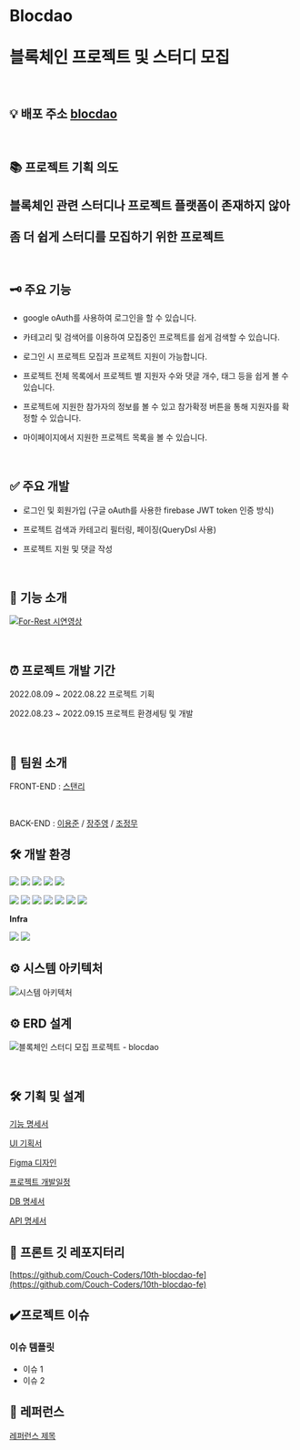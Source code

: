 # Blocdao <br><br> 블록체인 프로젝트 및 스터디 모집

<br>

## 💡 배포 주소 [blocdao](https://blocdao.herokuapp.com/)

<br>

## 📚 프로젝트 기획 의도
## 블록체인 관련 스터디나 프로젝트 플랫폼이 존재하지 않아 <br><br> 좀 더 쉽게 스터디를 모집하기 위한 프로젝트 

<br>

## 🗝️ 주요 기능

- google oAuth를 사용하여 로그인을 할 수 있습니다.

- 카테고리 및 검색어를 이용하여 모집중인 프로젝트를 쉽게 검색할 수 있습니다.

- 로그인 시 프로젝트 모집과 프로젝트 지원이 가능합니다.

- 프로젝트 전체 목록에서 프로젝트 별 지원자 수와 댓글 개수, 태그 등을 쉽게 볼 수 있습니다.

- 프로젝트에 지원한 참가자의 정보를 볼 수 있고 참가확정 버튼을 통해 지원자를 확정할 수 있습니다.

- 마이페이지에서 지원한 프로젝트 목록을 볼 수 있습니다.

<br>


## ✅ 주요 개발

- 로그인 및 회원가입 (구글 oAuth를 사용한 firebase JWT token 인증 방식)
 
- 프로젝트 검색과 카테고리 필터링, 페이징(QueryDsl 사용)

- 프로젝트 지원 및 댓글 작성

<br>

## 🔹 기능 소개 

[![For-Rest 시연영상](http://img.youtube.com/vi/n006XpYXaAM/0.jpg)](http://youtu.be/n006XpYXaAM)

<br>


## ⏰ 프로젝트 개발 기간

2022.08.09 ~ 2022.08.22 프로젝트 기획

2022.08.23 ~ 2022.09.15 프로젝트 환경세팅 및 개발

<br>

## 👬 팀원 소개

FRONT-END : [스탠리](https://avatars.githubusercontent.com/u/91676974?v=4)

<br>

BACK-END : [이용준](https://github.com/yongjunleeme) /
[장주영](https://github.com/cloudwi) /
[조정무](https://github.com/whwjdan)


## 🛠️ 개발 환경

<p>
    <img src="https://img.shields.io/badge/javascript-F7DF1E?style=flat-square&logo=javascript&logoColor=white"/>
    <img src="https://img.shields.io/badge/react-61DAFB?style=flat-square&logo=react&logoColor=white"/>
    <img src="https://img.shields.io/badge/React Router-CA4245?style=flat-square&logo=React Router&logoColor=white"/>
    <img src="https://img.shields.io/badge/Firebase-FFCA28?style=flat-square&logo=Firebase&logoColor=white"/>
    <img src="https://img.shields.io/badge/redux-%23593d88.svg?style=for-the-badge&logo=redux&logoColor=white"/>
</p>

<p>
 <img src="https://img.shields.io/badge/Spring-6DB33F?style=flat-square&logo=Spring&logoColor=white"/>
  <img src="https://img.shields.io/badge/Spring Boot -6DB33F?style=flat-square&logo=Spring Boot&logoColor=white"/>
  <img src="https://img.shields.io/badge/SpringSecurity-6DB33F?style=flat-square&logo=SpringSecurity&logoColor=white"/>
  <img src="https://img.shields.io/badge/Data JPA-6DB33F?style=flat-square&logo=&logoColor=white"/>
  <img src="https://img.shields.io/badge/Query DSL-0769AD?style=flat-square&logo=&logoColor=white"/>
  <img src="https://img.shields.io/badge/PostgreSQL -4479A1?style=flat-square&logo=PostgreSQL&logoColor=white"/>
  <img src="https://img.shields.io/badge/FirebaseOauth-4285F4?style=flat-square&logo=Firebase&logoColor=white"/>
</p>
 

**Infra**
<p>
 <img src="https://img.shields.io/badge/Heroku -4479A1?style=flat-square&logo=Heroku&logoColor=white"/>
<img src="https://img.shields.io/badge/Github Actions-4285F4?style=flat-square&logo=Github Actions&logoColor=white"/>
</p>
 

## ⚙️ 시스템 아키텍처

![시스템 아키텍처](https://user-images.githubusercontent.com/42866800/176840686-f0665ef6-b7e9-4dac-969d-108e065b7c12.png)

## ⚙ ERD 설계

![블록체인 스터디 모집 프로젝트 - blocdao](https://user-images.githubusercontent.com/35955189/190098914-ea7ba12f-d039-4d8d-8197-f5e7e1f4a1c5.png)

<br>

## 🛠 기획 및 설계

[기능 명세서](https://curly-crayon-1da.notion.site/API-f7fbe4719bc24392997726f3bca7795a)

[UI 기획서]()

[Figma 디자인](https://www.figma.com/file/MvD49HcDMRc3kuGUIwezXx/project-Blockdao?node-id=0%3A1)

[프로젝트 개발일정](https://curly-crayon-1da.notion.site/d633e6f143b1458ca92d798f96903967)

[DB 명세서](https://www.notion.so/DB-f28818ae6405498ba3cbae4da566a880)

[API 명세서](https://www.notion.so/API-f7fbe4719bc24392997726f3bca7795a)

## 📂 프론트 깃 레포지터리

[https://github.com/Couch-Coders/10th-blocdao-fe](https://github.com/Couch-Coders/10th-blocdao-fe)

## ✔️프로젝트 이슈

### 이슈 템플릿

- 이슈 1
- 이슈 2


## 🔖 레퍼런스

[레퍼런스 제목](https://velog.io/@conatuseus/JPA-%EC%9E%84%EB%B2%A0%EB%94%94%EB%93%9C-%ED%83%80%EC%9E%85embedded-type-8ak3ygq8wo)
